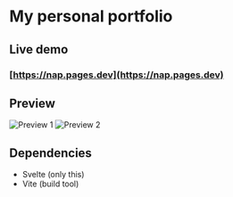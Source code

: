 # My personal portfolio

## Live demo

### [https://nap.pages.dev](https://nap.pages.dev)

## Preview

![Preview 1](https://res.cloudinary.com/naptest/image/upload/v1639230072/portfolio/preview1_l6hajx.png)
![Preview 2](https://res.cloudinary.com/naptest/image/upload/v1639230073/portfolio/preview2_enaast.png)

## Dependencies

- Svelte (only this)
- Vite (build tool)
